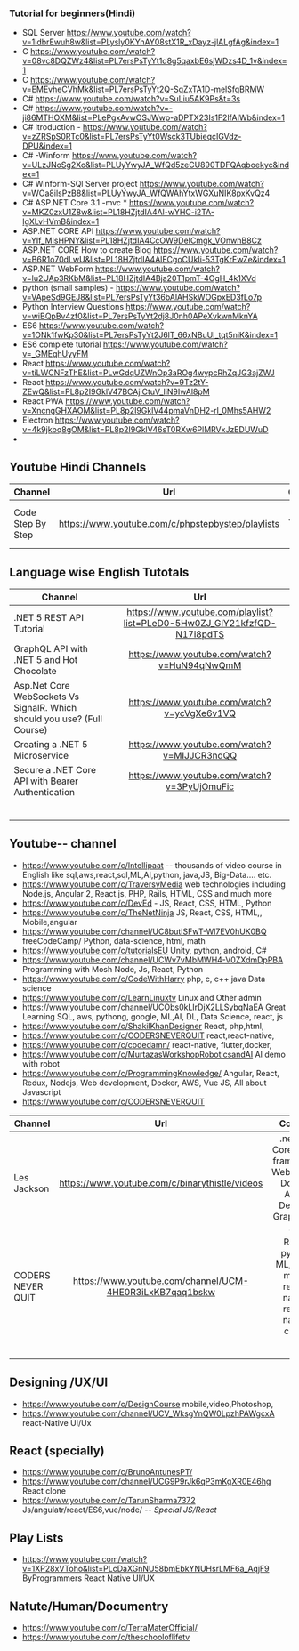 ### Tutorial for beginners(Hindi)
* SQL Server https://www.youtube.com/watch?v=1idbrEwuh8w&list=PLysly0KYnAY08stX1R_xDayz-jlALgfAg&index=1 
* C https://www.youtube.com/watch?v=08vc8DQZWz4&list=PL7ersPsTyYt1d8g5qaxbE6sjWDzs4D_1v&index=1
* C https://www.youtube.com/watch?v=EMEvheCVhMk&list=PL7ersPsTyYt2Q-SqZxTA1D-melSfqBRMW
* C# https://www.youtube.com/watch?v=SuLiu5AK9Ps&t=3s
* C# https://www.youtube.com/watch?v=-ji86MTHOXM&list=PLePgxAvwOSJWwp-aDPTX23Is1F2lfAIWb&index=1
* C# itroduction  - https://www.youtube.com/watch?v=zZRSpS0RTc0&list=PL7ersPsTyYt0Wsck3TUbieqcIGVdz-DPU&index=1
* C# -Winform  https://www.youtube.com/watch?v=ULzJNoSg2Xo&list=PLUyYwyJA_WfQd5zeCU890TDFQAqboekyc&index=1
* C# Winform-SQl Server project https://www.youtube.com/watch?v=WOa8ilsPzB8&list=PLUyYwyJA_WfQWAhYtxWGXuNIK8pxKvQz4
* C# ASP.NET Core 3.1 -mvc * https://www.youtube.com/watch?v=MKZ0zxU1Z8w&list=PL18HZjtdIA4Al-wYHC-i2TA-lgXLvHVmB&index=1
* ASP.NET CORE API  https://www.youtube.com/watch?v=YIf_MIsHPNY&list=PL18HZjtdIA4CcOW9DeICmgk_VOnwhB8Cz
* ASP.NET CORE How to create Blog https://www.youtube.com/watch?v=B6R1o70dLwU&list=PL18HZjtdIA4AlECgoCUkIi-53TgKrFwZe&index=1
* ASP.NET WebForm https://www.youtube.com/watch?v=lu2UAp3RKbM&list=PL18HZjtdIA4Bja20T1pmT-4OgH_4k1XVd
* python (small samples) - https://www.youtube.com/watch?v=VApeSd9GEJ8&list=PL7ersPsTyYt36bAlAHSkWOGpxED3fLo7p
* Python   Interview Questions https://www.youtube.com/watch?v=wiBQpBv4zf0&list=PL7ersPsTyYt2dj8J0nh0APeXvkwnMknYA
* ES6  https://www.youtube.com/watch?v=1ONk1fwKp30&list=PL7ersPsTyYt2J6lT_66xNBuUI_tqt5niK&index=1
* ES6 complete tutorial https://www.youtube.com/watch?v=_GMEqhUyyFM
* React  https://www.youtube.com/watch?v=tiLWCNFzThE&list=PLwGdqUZWnOp3aROg4wypcRhZqJG3ajZWJ
* React https://www.youtube.com/watch?v=9Tz2tY-ZEwQ&list=PL8p2I9GklV47BCAjiCtuV_liN9IwAl8pM
* React PWA https://www.youtube.com/watch?v=XncngGHXAOM&list=PL8p2I9GklV44pmaVnDH2-rl_0Mhs5AHW2
* Electron https://www.youtube.com/watch?v=4k9jkbq8gOM&list=PL8p2I9GklV46sT0RXw6PlMRVxJzEDUWuD
* 

## Youtube Hindi Channels
| Channel   |      Url      |  Content |
|----------|:-------------:|------:|
| Code Step By Step |  https://www.youtube.com/c/phpstepbystep/playlists | React, JS, Vue, angular, pwa |


## Language wise English Tutotals
| Channel   |      Url      |
|----------|:-------------:|
| .NET 5 REST API Tutorial |  https://www.youtube.com/playlist?list=PLeD0-5Hw0ZJ_GlY21kfzfQD-N17i8pdTS  |
|GraphQL API with .NET 5 and Hot Chocolate|https://www.youtube.com/watch?v=HuN94qNwQmM|
|Asp.Net Core WebSockets Vs SignalR. Which should you use? (Full Course)|https://www.youtube.com/watch?v=ycVgXe6v1VQ|
|Creating a .NET 5 Microservice|https://www.youtube.com/watch?v=MIJJCR3ndQQ|
|Secure a .NET Core API with Bearer Authentication|https://www.youtube.com/watch?v=3PyUjOmuFic|
|||
|||
|||
|||
|||
|||



## Youtube-- channel

* https://www.youtube.com/c/Intellipaat -- thousands of video course in English  like sql,aws,react,sql,ML,AI,python, java,JS, Big-Data.... etc.
* https://www.youtube.com/c/TraversyMedia web technologies including Node.js, Angular 2, React.js, PHP, Rails, HTML, CSS and much more
* https://www.youtube.com/c/DevEd - JS, React, CSS, HTML, Python
* https://www.youtube.com/c/TheNetNinja JS, React, CSS, HTML,, Mobile,angular
* https://www.youtube.com/channel/UC8butISFwT-Wl7EV0hUK0BQ  freeCodeCamp/ Python, data-science, html, math
* https://www.youtube.com/c/tutorialsEU Unity, python, android, C#
* https://www.youtube.com/channel/UCWv7vMbMWH4-V0ZXdmDpPBA  Programming with Mosh Node, Js, React, Python
* https://www.youtube.com/c/CodeWithHarry php, c, c++  java Data science
* https://www.youtube.com/c/LearnLinuxtv Linux  and Other admin
* https://www.youtube.com/channel/UCObs0kLIrDjX2LLSybqNaEA  Great Learning SQL, aws, pythong, google, ML,AI, DL, Data Science, react, js 
* https://www.youtube.com/c/ShakilKhanDesigner React, php,html, 
* https://www.youtube.com/c/CODERSNEVERQUIT react,react-native, 
* https://www.youtube.com/c/codedamn/  react-native, flutter,docker,
* https://www.youtube.com/c/MurtazasWorkshopRoboticsandAI AI demo with robot
* https://www.youtube.com/c/ProgrammingKnowledge/   Angular, React, Redux, Nodejs, Web development, Docker, AWS, Vue JS, All about Javascript
* https://www.youtube.com/c/CODERSNEVERQUIT   

| Channel   |      Url      | Content|
|----------|:-------------:|:-------------:|
| Les Jackson|  https://www.youtube.com/c/binarythistle/videos |.net .net Core, Entity framework, WebSocket, Docker, Azure DevOps, GraphQL in .net|
|CODERS NEVER QUIT|https://www.youtube.com/channel/UCM-4HE0R3iLxKB7qaq1bskw|React, python, ML,AI, JS, mern , react-native, react-native, clone,|
||||
||||
||||
||||
||||
||||





## Designing /UX/UI
* https://www.youtube.com/c/DesignCourse mobile,video,Photoshop, 
* https://www.youtube.com/channel/UCV_WksgYnQW0LpzhPAWgcxA react-Native UI/Ux


## React (specially)
* https://www.youtube.com/c/BrunoAntunesPT/
* https://www.youtube.com/channel/UCG9P9rJk6qP3mKgXR0E46hg React clone
* https://www.youtube.com/c/TarunSharma7372 Js/angulatr/react/ES6,vue/node/ -- *Special JS/React*

## Play Lists 
* https://www.youtube.com/watch?v=1XP28xVToho&list=PLcDaXGnNU58bmEbkYNUHsrLMF6a_AqjF9  ByProgrammers React Native UI/UX

## Natute/Human/Documentry
* https://www.youtube.com/c/TerraMaterOfficial/ 
* https://www.youtube.com/c/theschooloflifetv 
